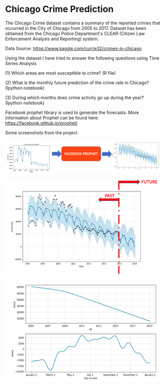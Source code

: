 # Chicago Crime Prediction

The Chicago Crime dataset contains a summary of the reported crimes that occurred in the City of Chicago from 2005 to 2017. Dataset has been obtained from the Chicago Police Department's CLEAR (Citizen Law Enforcement Analysis and Reporting) system.

Data Source: https://www.kaggle.com/currie32/crimes-in-chicago

Using the dataset I have tried to answer the following questions using Time Series Analysis

(1) Which areas are most susceptible to crime? (R file)

(2) What is the monthly future prediction of the crime rate in Chicago? (Ipython notebook)

(3) During which months does crime activity go up during the year? (Ipython notebook)

*Facebook prophet* library is used to generate the forecasts. More information about Prophet can be found here: https://facebook.github.io/prophet/


Some screenshots from the project 

![What Facebook Prophet does?](https://github.com/anubhav582/Chicago_Crime_Prediction/blob/master/What%20Facebook%20Prophet%20does%3F.png?raw=true "What Facebook Prophet does?")



![Predicting the future with FB Prophet](https://github.com/anubhav582/Chicago_Crime_Prediction/blob/master/Predicting%20the%20future%20with%20FB%20Prophet.png?raw=true "Predicting the future with FB Prophet")


![Interesting insights from FB Prophet](https://github.com/anubhav582/Chicago_Crime_Prediction/blob/master/Interesting%20insights%20from%20FB%20Prophet.png?raw=true "Interesting insights from FB Prophet")
